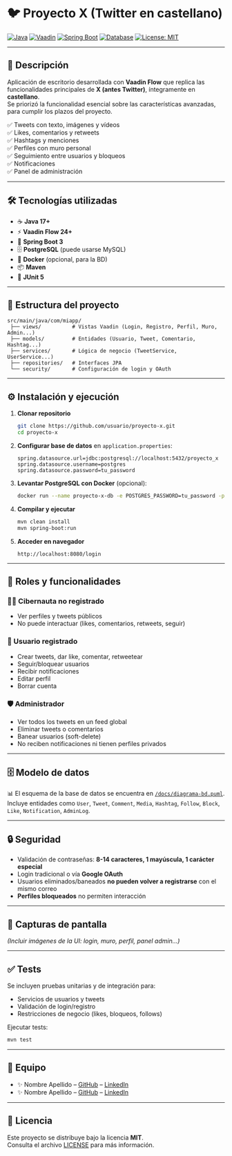 # 🐦 Proyecto X (Twitter en castellano)

[![Java](https://img.shields.io/badge/Java-17-blue?logo=openjdk)](https://adoptium.net/)
[![Vaadin](https://img.shields.io/badge/Vaadin-Flow%2024-00b4f0?logo=vaadin)](https://vaadin.com/)
[![Spring Boot](https://img.shields.io/badge/Spring%20Boot-3-green?logo=springboot)](https://spring.io/projects/spring-boot)
[![Database](https://img.shields.io/badge/PostgreSQL-15-blue?logo=postgresql)](https://www.postgresql.org/)
[![License: MIT](https://img.shields.io/badge/License-MIT-yellow.svg)](LICENSE)

---

## 📌 Descripción

Aplicación de escritorio desarrollada con **Vaadin Flow** que replica las funcionalidades principales de **X (antes Twitter)**, íntegramente en **castellano**.  
Se priorizó la funcionalidad esencial sobre las características avanzadas, para cumplir los plazos del proyecto.  

✅ Tweets con texto, imágenes y vídeos  
✅ Likes, comentarios y retweets  
✅ Hashtags y menciones  
✅ Perfiles con muro personal  
✅ Seguimiento entre usuarios y bloqueos  
✅ Notificaciones  
✅ Panel de administración  

---

## 🛠️ Tecnologías utilizadas

- ☕ **Java 17+**
- ⚡ **Vaadin Flow 24+**
- 🍃 **Spring Boot 3**
- 🗄️ **PostgreSQL** (puede usarse MySQL)
- 🐳 **Docker** (opcional, para la BD)
- 📦 **Maven**
- 🧪 **JUnit 5**

---

## 📂 Estructura del proyecto

```
src/main/java/com/miapp/
 ├── views/          # Vistas Vaadin (Login, Registro, Perfil, Muro, Admin...)
 ├── models/         # Entidades (Usuario, Tweet, Comentario, Hashtag...)
 ├── services/       # Lógica de negocio (TweetService, UserService...)
 ├── repositories/   # Interfaces JPA
 └── security/       # Configuración de login y OAuth
```

---

## ⚙️ Instalación y ejecución

1. **Clonar repositorio**
   ```bash
   git clone https://github.com/usuario/proyecto-x.git
   cd proyecto-x
   ```

2. **Configurar base de datos** en `application.properties`:
   ```properties
   spring.datasource.url=jdbc:postgresql://localhost:5432/proyecto_x
   spring.datasource.username=postgres
   spring.datasource.password=tu_password
   ```

3. **Levantar PostgreSQL con Docker** (opcional):
   ```bash
   docker run --name proyecto-x-db -e POSTGRES_PASSWORD=tu_password -p 5432:5432 -d postgres
   ```

4. **Compilar y ejecutar**
   ```bash
   mvn clean install
   mvn spring-boot:run
   ```

5. **Acceder en navegador**
   ```
   http://localhost:8080/login
   ```

---

## 👤 Roles y funcionalidades

### 🧑‍💻 Cibernauta no registrado
- Ver perfiles y tweets públicos
- No puede interactuar (likes, comentarios, retweets, seguir)

### 👥 Usuario registrado
- Crear tweets, dar like, comentar, retweetear
- Seguir/bloquear usuarios
- Recibir notificaciones
- Editar perfil
- Borrar cuenta

### 🛡️ Administrador
- Ver todos los tweets en un feed global
- Eliminar tweets o comentarios
- Banear usuarios (soft-delete)
- No reciben notificaciones ni tienen perfiles privados

---

## 🗄️ Modelo de datos

📊 El esquema de la base de datos se encuentra en [`/docs/diagrama-bd.puml`](docs/diagrama-bd.puml).  
Incluye entidades como `User`, `Tweet`, `Comment`, `Media`, `Hashtag`, `Follow`, `Block`, `Like`, `Notification`, `AdminLog`.  

---

## 🔒 Seguridad

- Validación de contraseñas: **8-14 caracteres, 1 mayúscula, 1 carácter especial**  
- Login tradicional o vía **Google OAuth**  
- Usuarios eliminados/baneados **no pueden volver a registrarse** con el mismo correo  
- **Perfiles bloqueados** no permiten interacción  

---

## 📸 Capturas de pantalla

*(Incluir imágenes de la UI: login, muro, perfil, panel admin…)*

---

## ✅ Tests

Se incluyen pruebas unitarias y de integración para:  
- Servicios de usuarios y tweets  
- Validación de login/registro  
- Restricciones de negocio (likes, bloqueos, follows)  

Ejecutar tests:  
```bash
mvn test
```

---

## 👥 Equipo

- ✨ Nombre Apellido – [GitHub](#) – [LinkedIn](#)  
- ✨ Nombre Apellido – [GitHub](#) – [LinkedIn](#)  

---

## 📄 Licencia

Este proyecto se distribuye bajo la licencia **MIT**.  
Consulta el archivo [LICENSE](LICENSE) para más información.
